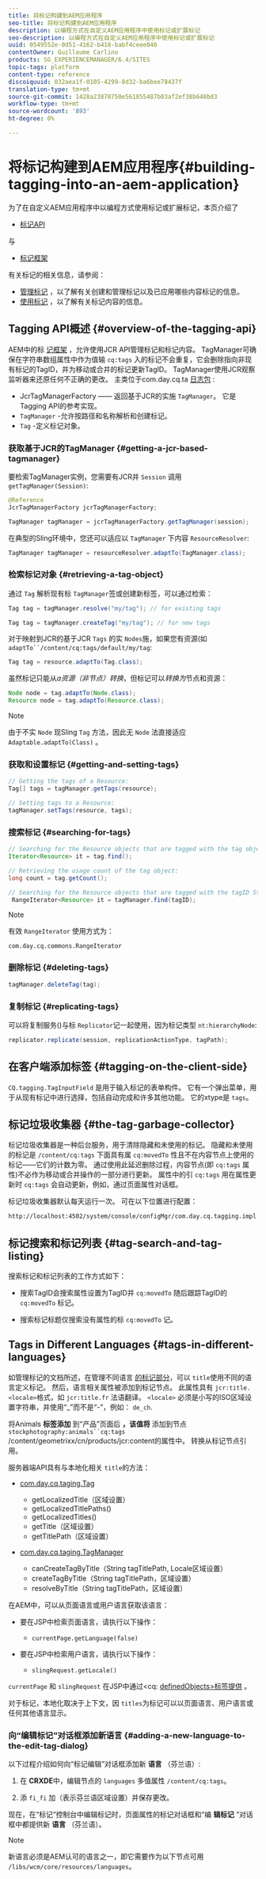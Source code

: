 ```yaml
---
title: 将标记构建到AEM应用程序
seo-title: 将标记构建到AEM应用程序
description: 以编程方式在自定义AEM应用程序中使用标记或扩展标记
seo-description: 以编程方式在自定义AEM应用程序中使用标记或扩展标记
uuid: 0549552e-0d51-4162-b418-babf4ceee046
contentOwner: Guillaume Carlino
products: SG_EXPERIENCEMANAGER/6.4/SITES
topic-tags: platform
content-type: reference
discoiquuid: 032aea1f-0105-4299-8d32-ba6bee78437f
translation-type: tm+mt
source-git-commit: 1428a23878750e561855487b03af2ef38b648bd3
workflow-type: tm+mt
source-wordcount: '893'
ht-degree: 0%

---
```



# 将标记构建到AEM应用程序{#building-tagging-into-an-aem-application}

为了在自定义AEM应用程序中以编程方式使用标记或扩展标记，本页介绍了

* [标记API](https://helpx.adobe.com/experience-manager/6-4/sites/developing/using/reference-materials/javadoc/com/day/cq/tagging/package-summary.html)

与

* [标记框架](/help/sites-developing/framework.md)

有关标记的相关信息，请参阅：

* [管理标记](/help/sites-administering/tags.md) ，以了解有关创建和管理标记以及已应用哪些内容标记的信息。
* [使用标记](/help/sites-authoring/tags.md) ，以了解有关标记内容的信息。

## Tagging API概述 {#overview-of-the-tagging-api}

AEM中的标 [记框架](/help/sites-developing/framework.md) ，允许使用JCR API管理标记和标记内容。 TagManager可确保在字符串数组属性中作为值输 `cq:tags` 入的标记不会重复，它会删除指向非现有标记的TagID，并为移动或合并的标记更新TagID。 TagManager使用JCR观察监听器来还原任何不正确的更改。 主类位于com.day.cq.ta [日志包](https://helpx.adobe.com/experience-manager/6-4/sites/developing/using/reference-materials/javadoc/index.html?com/day/cq/tagging/package-summary.html) :

* JcrTagManagerFactory —— 返回基于JCR的实施 `TagManager`。 它是Tagging API的参考实现。
* `TagManager` -允许按路径和名称解析和创建标记。
* `Tag` -定义标记对象。

### 获取基于JCR的TagManager {#getting-a-jcr-based-tagmanager}

要检索TagManager实例，您需要有JCR并 `Session` 调用 `getTagManager(Session)`:

```java
@Reference
JcrTagManagerFactory jcrTagManagerFactory;

TagManager tagManager = jcrTagManagerFactory.getTagManager(session);
```

在典型的Sling环境中，您还可以适应以 `TagManager` 下内容 `ResourceResolver`:

```java
TagManager tagManager = resourceResolver.adaptTo(TagManager.class);
```

### 检索标记对象 {#retrieving-a-tag-object}

通过 `Tag` 解析现有标 `TagManager`签或创建新标签，可以通过检索：

```java
Tag tag = tagManager.resolve("my/tag"); // for existing tags

Tag tag = tagManager.createTag("my/tag"); // for new tags
```

对于映射到JCR的基于JCR `Tags` 的实 `Nodes`施，如果您有资源(如 `adaptTo``/content/cq:tags/default/my/tag`:

```java
Tag tag = resource.adaptTo(Tag.class);
```

虽然标记只能从*a资源（非节点）转换*，但标记可以*转换为*节点和资源：

```java
Node node = tag.adaptTo(Node.class);
Resource node = tag.adaptTo(Resource.class);
```

>[!NOTE]
>
>由于不实 `Node` 现Sling `Tag` 方法，因此无 `Node` 法直接适应 `Adaptable.adaptTo(Class)` 。

### 获取和设置标记 {#getting-and-setting-tags}

```java
// Getting the tags of a Resource:
Tag[] tags = tagManager.getTags(resource); 

// Setting tags to a Resource:
tagManager.setTags(resource, tags);
```

### 搜索标记 {#searching-for-tags}

```java
// Searching for the Resource objects that are tagged with the tag object:
Iterator<Resource> it = tag.find();

// Retrieving the usage count of the tag object:
long count = tag.getCount();

// Searching for the Resource objects that are tagged with the tagID String:
 RangeIterator<Resource> it = tagManager.find(tagID);
```

>[!NOTE]
>
>有效 `RangeIterator` 使用方式为：
>
>`com.day.cq.commons.RangeIterator`

### 删除标记 {#deleting-tags}

```java
tagManager.deleteTag(tag);
```

### 复制标记 {#replicating-tags}

可以将复制服务()与标 `Replicator`记一起使用，因为标记类型 `nt:hierarchyNode`:

```java
replicator.replicate(session, replicationActionType, tagPath);
```

## 在客户端添加标签 {#tagging-on-the-client-side}

`CQ.tagging.TagInputField` 是用于输入标记的表单构件。 它有一个弹出菜单，用于从现有标记中进行选择，包括自动完成和许多其他功能。 它的xtype是 `tags`。

## 标记垃圾收集器 {#the-tag-garbage-collector}

标记垃圾收集器是一种后台服务，用于清除隐藏和未使用的标记。 隐藏和未使用的标记是 `/content/cq:tags` 下面具有属 `cq:movedTo` 性且不在内容节点上使用的标记——它们的计数为零。 通过使用此延迟删除过程，内容节点(即 `cq:tags` 属性)不必作为移动或合并操作的一部分进行更新。 属性中的引 `cq:tags` 用在属性更新时 `cq:tags` 会自动更新，例如，通过页面属性对话框。

标记垃圾收集器默认每天运行一次。 可在以下位置进行配置：

```xml
http://localhost:4502/system/console/configMgr/com.day.cq.tagging.impl.TagGarbageCollector
```

## 标记搜索和标记列表 {#tag-search-and-tag-listing}

搜索标记和标记列表的工作方式如下：

* 搜索TagID会搜索属性设置为TagID并 `cq:movedTo` 随后跟踪TagID的 `cq:movedTo` 标记。

* 搜索标记标题仅搜索没有属性的标 `cq:movedTo` 记。

## Tags in Different Languages {#tags-in-different-languages}

如管理标记的文档所述，在管理不同语言 [的标记部分](/help/sites-administering/tags.md#managing-tags-in-different-languages)，可以 `title`使用不同的语言定义标记。 然后，语言相关属性被添加到标记节点。 此属性具有 `jcr:title.<locale>`格式，如 `jcr:title.fr` 法语翻译。 `<locale>` 必须是小写的ISO区域设置字符串，并使用“_”而不是“-”，例如： `de_ch`.

将Animals **标签添加** 到“产品”页面后 **，该值将** 添加到节点 `stockphotography:animals``cq:tags` /content/geometrixx/cn/products/jcr:content的属性中。 转换从标记节点引用。

服务器端API具有与本地化相关 `title`的方法：

* [com.day.cq.taging.Tag](https://helpx.adobe.com/experience-manager/6-4/sites/developing/using/reference-materials/javadoc/index.html?com/day/cq/tagging/Tag.html)

   * getLocalizedTitle（区域设置）
   * getLocalizedTitlePaths()
   * getLocalizedTitles()
   * getTitle（区域设置）
   * getTitlePath（区域设置）

* [com.day.cq.taging.TagManager](https://helpx.adobe.com/experience-manager/6-4/sites/developing/using/reference-materials/javadoc/index.html?com/day/cq/tagging/TagManager.html)

   * canCreateTagByTitle（String tagTitlePath, Locale区域设置）
   * createTagByTitle（String tagTitlePath，区域设置）
   * resolveByTitle（String tagTitlePath，区域设置）

在AEM中，可以从页面语言或用户语言获取该语言：

* 要在JSP中检索页面语言，请执行以下操作：

   * `currentPage.getLanguage(false)`

* 要在JSP中检索用户语言，请执行以下操作：

   * `slingRequest.getLocale()`

`currentPage` 和 `slingRequest` 在JSP中通过&lt;cq: [definedObjects>标签提供](/help/sites-developing/taglib.md) 。

对于标记，本地化取决于上下文，因 `titles`为标记可以以页面语言、用户语言或任何其他语言显示。

### 向“编辑标记”对话框添加新语言 {#adding-a-new-language-to-the-edit-tag-dialog}

以下过程介绍如何向“标记编辑”对话框添加新 **语言** （芬兰语）:

1. 在 **CRXDE**&#x200B;中，编辑节点的 `languages` 多值属性 `/content/cq:tags`。

1. 添 `fi_fi` 加（表示芬兰语区域设置）并保存更改。

现在，在“标记”控制台中编辑标记时，页面属性的标记对话框和“编 **辑标记** ”对话框中都提供新 **语言** （芬兰语）。

>[!NOTE]
>
>新语言必须是AEM认可的语言之一，即它需要作为以下节点可用 `/libs/wcm/core/resources/languages`。

